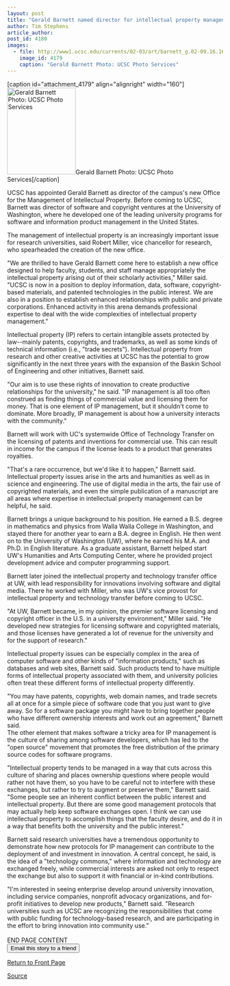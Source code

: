 ```yaml
---
layout: post
title: "Gerald Barnett named director for intellectual property management"
author: Tim Stephens
article_author: 
post_id: 4180
images:
  - file: http://www1.ucsc.edu/currents/02-03/art/barnett_g.02-09.16.160.jpg
    image_id: 4179
    caption: "Gerald Barnett Photo: UCSC Photo Services"
---
```


[caption id="attachment_4179" align="alignright" width="160"]<a href="http://dev-ucsc-news.pantheonsite.io/wp-content/uploads/2002/09/barnett_g.02-09.16.160.jpg"><img class="size-full wp-image-4179" src="http://dev-ucsc-news.pantheonsite.io/wp-content/uploads/2002/09/barnett_g.02-09.16.160.jpg" alt="Gerald Barnett Photo: UCSC Photo Services" width="160" height="202" /></a>Gerald Barnett Photo: UCSC Photo Services[/caption]
<p>
  UCSC has appointed Gerald Barnett as director of the campus's new Office for the Management of Intellectual Property. Before coming to UCSC, Barnett was director of software and copyright ventures at the University of Washington, where he developed one of the leading university programs for software and information product management in the United States.
</p>
<p>
  The management of intellectual property is an increasingly important issue for research universities, said Robert Miller, vice chancellor for research, who spearheaded the creation of the new office.
</p>
<p>
  "We are thrilled to have Gerald Barnett come here to establish a new office designed to help faculty, students, and staff manage appropriately the intellectual property arising out of their scholarly activities," Miller said. "UCSC is now in a position to deploy information, data, software, copyright-based materials, and patented technologies in the public interest. We are also in a position to establish enhanced relationships with public and private corporations. Enhanced activity in this arena demands professional expertise to deal with the wide complexities of intellectual property management."
</p>
<p>
  Intellectual property (IP) refers to certain intangible assets protected by law--mainly patents, copyrights, and trademarks, as well as some kinds of technical information (i.e., "trade secrets"). Intellectual property from research and other creative activities at UCSC has the potential to grow significantly in the next three years with the expansion of the Baskin School of Engineering and other initiatives, Barnett said.
</p>
<p>
  "Our aim is to use these rights of innovation to create productive relationships for the university," he said. "IP management is all too often construed as finding things of commercial value and licensing them for money. That is one element of IP management, but it shouldn't come to dominate. More broadly, IP management is about how a university interacts with the community."
</p>
<p>
  Barnett will work with UC's systemwide Office of Technology Transfer on the licensing of patents and inventions for commercial use. This can result in income for the campus if the license leads to a product that generates royalties.
</p>
<p>
  "That's a rare occurrence, but we'd like it to happen," Barnett said.<br>
  Intellectual property issues arise in the arts and humanities as well as in science and engineering. The use of digital media in the arts, the fair use of copyrighted materials, and even the simple publication of a manuscript are all areas where expertise in intellectual property management can be helpful, he said.
</p>
<p>
  Barnett brings a unique background to his position. He earned a B.S. degree in mathematics and physics from Walla Walla College in Washington, and stayed there for another year to earn a B.A. degree in English. He then went on to the University of Washington (UW), where he earned his M.A. and Ph.D. in English literature. As a graduate assistant, Barnett helped start UW's Humanities and Arts Computing Center, where he provided project development advice and computer programming support.
</p>
<p>
  Barnett later joined the intellectual property and technology transfer office at UW, with lead responsibility for innovations involving software and digital media. There he worked with Miller, who was UW's vice provost for intellectual property and technology transfer before coming to UCSC.
</p>
<p>
  "At UW, Barnett became, in my opinion, the premier software licensing and copyright officer in the U.S. in a university environment," Miller said. "He developed new strategies for licensing software and copyrighted materials, and those licenses have generated a lot of revenue for the university and for the support of research."
</p>
<p>
  Intellectual property issues can be especially complex in the area of computer software and other kinds of "information products," such as databases and web sites, Barnett said. Such products tend to have multiple forms of intellectual property associated with them, and university policies often treat these different forms of intellectual property differently.
</p>
<p>
  "You may have patents, copyrights, web domain names, and trade secrets all at once for a simple piece of software code that you just want to give away. So for a software package you might have to bring together people who have different ownership interests and work out an agreement," Barnett said.<br>
  The other element that makes software a tricky area for IP management is the culture of sharing among software developers, which has led to the "open source" movement that promotes the free distribution of the primary source codes for software programs.
</p>
<p>
  "Intellectual property tends to be managed in a way that cuts across this culture of sharing and places ownership questions where people would rather not have them, so you have to be careful not to interfere with these exchanges, but rather to try to augment or preserve them," Barnett said. "Some people see an inherent conflict between the public interest and intellectual property. But there are some good management protocols that may actually help keep software exchanges open. I think we can use intellectual property to accomplish things that the faculty desire, and do it in a way that benefits both the university and the public interest."
</p>
<p>
  Barnett said research universities have a tremendous opportunity to demonstrate how new protocols for IP management can contribute to the deployment of and investment in innovation. A central concept, he said, is the idea of a "technology commons," where information and technology are exchanged freely, while commercial interests are asked not only to respect the exchange but also to support it with financial or in-kind contributions.
</p>
<p>
  "I'm interested in seeing enterprise develop around university innovation, including service companies, nonprofit advocacy organizations, and for-profit initiatives to develop new products," Barnett said. "Research universities such as UCSC are recognizing the responsibilities that come with public funding for technology-based research, and are participating in the effort to bring innovation into community use."<br>
  <br>
  END PAGE CONTENT<br>
  <input name="t1" size="-1" type="hidden"> <input name="SUBMIT" type="submit" value="Email this story to a friend">
</p>
<p>
  <a href="http://currents.ucsc.edu/">Return to Front Page</a>
</p>
<p><a href="http://www1.ucsc.edu/currents/02-03/09-16/barnett.html" title="Permalink to barnett">Source</a></p>
